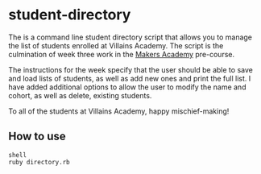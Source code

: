 # student-directory

The is a command line student directory script that allows you to manage the list of students enrolled at Villains Academy. The script is the culmination of week three work in the [Makers Academy](http://www.makersacademy.com/) pre-course.

The instructions for the week specify that the user should be able to save and load lists of students, as well as add new ones and print the full list. I have added additional options to allow the user to modify the name and cohort, as well as delete, existing students. 

To all of the students at Villains Academy, happy mischief-making!

## How to use ##

```
shell
ruby directory.rb
```

